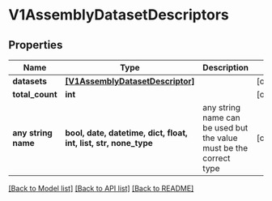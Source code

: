 # V1AssemblyDatasetDescriptors


## Properties
Name | Type | Description | Notes
------------ | ------------- | ------------- | -------------
**datasets** | [**[V1AssemblyDatasetDescriptor]**](V1AssemblyDatasetDescriptor.md) |  | [optional] 
**total_count** | **int** |  | [optional] 
**any string name** | **bool, date, datetime, dict, float, int, list, str, none_type** | any string name can be used but the value must be the correct type | [optional]

[[Back to Model list]](../README.md#documentation-for-models) [[Back to API list]](../README.md#documentation-for-api-endpoints) [[Back to README]](../README.md)


